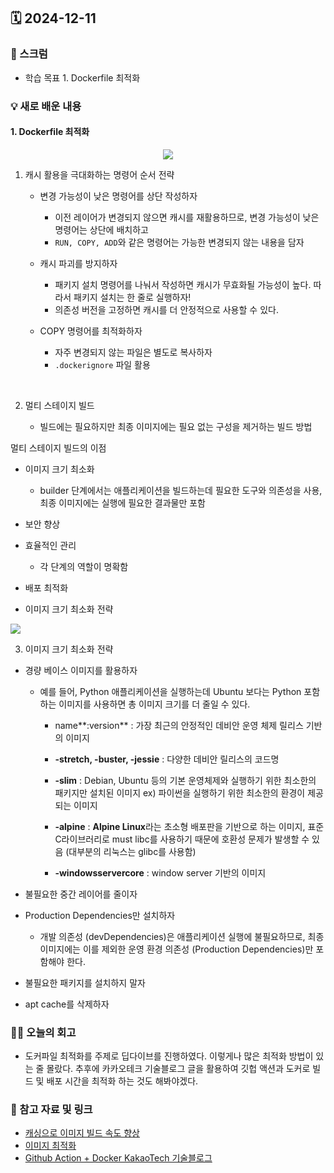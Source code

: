 ## 🗓️ 2024-12-11

### 🐌 스크럼

- 학습 목표 1. Dockerfile 최적화

### 💡 새로 배운 내용

#### 1. Dockerfile 최적화

<div align="center">
    <img src="https://img.notionusercontent.com/s3/prod-files-secure%2Fcf024025-486d-4514-84ae-3a7c5951c17c%2F00438fdc-eeae-454b-a6d4-2aa5a609c4a2%2Fimage.png/size/w=2000?exp=1733919809&sig=kxOq0JdKDwFfRKR_ZtDWnsuQswByzgSacsJ2a8N11tY" />
</div>

1.  캐시 활용을 극대화하는 명령어 순서 전략

    - 변경 가능성이 낮은 명령어를 상단 작성하자
      - 이전 레이어가 변경되지 않으면 캐시를 재활용하므로, 변경 가능성이 낮은 명령어는 상단에 배치하고
      - `RUN, COPY, ADD`와 같은 명령어는 가능한 변경되지 않는 내용을 담자
    - 캐시 파괴를 방지하자

      - 패키지 설치 명령어를 나눠서 작성하면 캐시가 무효화될 가능성이 높다. 따라서 패키지 설치는 한 줄로 실행하자!
      - 의존성 버전을 고정하면 캐시를 더 안정적으로 사용할 수 있다.

    - COPY 명령어를 최적화하자
      - 자주 변경되지 않는 파일은 별도로 복사하자
      - `.dockerignore` 파일 활용

<br />

2.  멀티 스테이지 빌드

    - 빌드에는 필요하지만 최종 이미지에는 필요 없는 구성을 제거하는 빌드 방법

멀티 스테이지 빌드의 이점

- 이미지 크기 최소화

  - builder 단계에서는 애플리케이션을 빌드하는데 필요한 도구와 의존성을 사용, 최종 이미지에는 실행에 필요한 결과물만 포함

- 보안 향상
- 효율적인 관리

  - 각 단계의 역할이 명확함

- 배포 최적화
- 이미지 크기 최소화 전략

<div>
    <img src="https://img.notionusercontent.com/s3/prod-files-secure%2Fcf024025-486d-4514-84ae-3a7c5951c17c%2F31ec0a1d-254d-4177-b496-6ab1de14473b%2F14c2f840-0e86-4cf4-87fc-4fa0e5b9bb03.png/size/w=1440?exp=1733919239&sig=t5WM7-0AmMYcSG981fT_mYWMdxucgYTMyPUTqVlswG0">
</div>

3. 이미지 크기 최소화 전략

- 경량 베이스 이미지를 활용하자

  - 예를 들어, Python 애플리케이션을 실행하는데 Ubuntu 보다는 Python 포함하는 이미지를 사용하면 총 이미지 크기를 더 줄일 수 있다.

    - name**:version** : 가장 최근의 안정적인 데비안 운영 체제 릴리스 기반의 이미지

    - **-stretch, -buster, -jessie** : 다양한 데비안 릴리스의 코드명
    - **-slim** : Debian, Ubuntu 등의 기본 운영체제와 실행하기 위한 최소한의 패키지만 설치된 이미지
      ex) 파이썬을 실행하기 위한 최소한의 환경이 제공되는 이미지
    - **-alpine** : **Alpine Linux**라는 초소형 배포판을 기반으로 하는 이미지, 표준 C라이브러리로 must libc를 사용하기 때문에 호환성 문제가 발생할 수 있음 (대부분의 리눅스는 glibc를 사용함)
    - **-windowsservercore** : window server 기반의 이미지

- 불필요한 중간 레이어를 줄이자
- Production Dependencies만 설치하자

  - 개발 의존성 (devDependencies)은 애플리케이션 실행에 불필요하므로, 최종 이미지에는 이를 제외한 운영 환경 의존성 (Production Dependencies)만 포함해야 한다.

- 불필요한 패키지를 설치하지 말자
- apt cache를 삭제하자

### 👏🏻 오늘의 회고

- 도커파일 최적화를 주제로 딥다이브를 진행하였다. 이렇게나 많은 최적화 방법이 있는 줄 몰랐다. 추후에 카카오테크 기술블로그 글을 활용하여 깃헙 액션과 도커로 빌드 및 배포 시간을 최적화 하는 것도 해봐야겠다.

### 🔗 참고 자료 및 링크

- [캐싱으로 이미지 빌드 속도 향상](https://kimyu0218.tistory.com/50)
- [이미지 최적화](https://thearchivelog.dev/article/optimize-docker-image/)
- [Github Action + Docker KakaoTech 기술블로그](https://fe-developers.kakaoent.com/2022/220414-docker-cache/)
